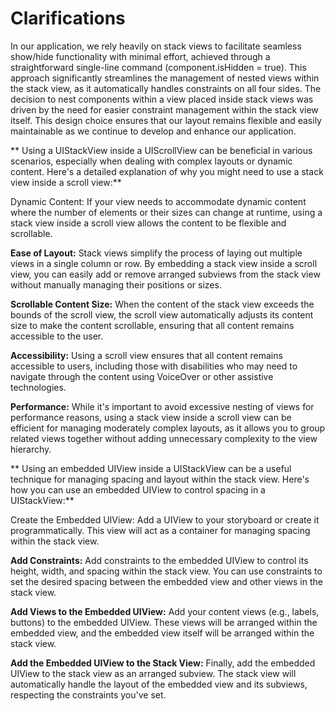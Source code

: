 #  Clarifications

In our application, we rely heavily on stack views to facilitate seamless show/hide functionality with minimal effort, achieved through a straightforward single-line command (component.isHidden = true). This approach significantly streamlines the management of nested views within the stack view, as it automatically handles constraints on all four sides. The decision to nest components within a view placed inside stack views was driven by the need for easier constraint management within the stack view itself. This design choice ensures that our layout remains flexible and easily maintainable as we continue to develop and enhance our application.

** Using a UIStackView inside a UIScrollView can be beneficial in various scenarios, especially when dealing with complex layouts or dynamic content. Here's a detailed explanation of why you might need to use a stack view inside a scroll view:**

Dynamic Content: If your view needs to accommodate dynamic content where the number of elements or their sizes can change at runtime, using a stack view inside a scroll view allows the content to be flexible and scrollable.

**Ease of Layout:** Stack views simplify the process of laying out multiple views in a single column or row. By embedding a stack view inside a scroll view, you can easily add or remove arranged subviews from the stack view without manually managing their positions or sizes.

**Scrollable Content Size:** When the content of the stack view exceeds the bounds of the scroll view, the scroll view automatically adjusts its content size to make the content scrollable, ensuring that all content remains accessible to the user.

**Accessibility:** Using a scroll view ensures that all content remains accessible to users, including those with disabilities who may need to navigate through the content using VoiceOver or other assistive technologies.

**Performance:** While it's important to avoid excessive nesting of views for performance reasons, using a stack view inside a scroll view can be efficient for managing moderately complex layouts, as it allows you to group related views together without adding unnecessary complexity to the view hierarchy.

** Using an embedded UIView inside a UIStackView can be a useful technique for managing spacing and layout within the stack view. Here's how you can use an embedded UIView to control spacing in a UIStackView:**

Create the Embedded UIView: Add a UIView to your storyboard or create it programmatically. This view will act as a container for managing spacing within the stack view.

**Add Constraints:** Add constraints to the embedded UIView to control its height, width, and spacing within the stack view. You can use constraints to set the desired spacing between the embedded view and other views in the stack view.

**Add Views to the Embedded UIView:** Add your content views (e.g., labels, buttons) to the embedded UIView. These views will be arranged within the embedded view, and the embedded view itself will be arranged within the stack view.

**Add the Embedded UIView to the Stack View:** Finally, add the embedded UIView to the stack view as an arranged subview. The stack view will automatically handle the layout of the embedded view and its subviews, respecting the constraints you've set.
